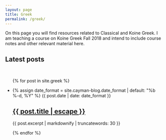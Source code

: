 ```yaml
---
layout: page
title: Greek
permalink: /greek/
---
```


On this page you will find resources related to Classical and Koine Greek. I am teaching a course on Koine Greek Fall 2018 and intend to include course notes and other relevant material here.    

<h2>Latest posts</h2>

<div>&nbsp;</div>

<ul class="post-list">
  {% for post in site.greek %}
<li>

{% assign date_format = site.cayman-blog.date_format | default: "%b %-d, %Y" %}
<span class="post-meta">{{ post.date | date: date_format }}</span>

<h2>
  <a class="post-link" href="{{ post.url | relative_url }}" title="{{ post.title }}">{{ post.title | escape }}</a>
</h2>

<span>{{ post.excerpt | markdownify | truncatewords: 30 }}</span>

</li>
{% endfor %}
</ul>